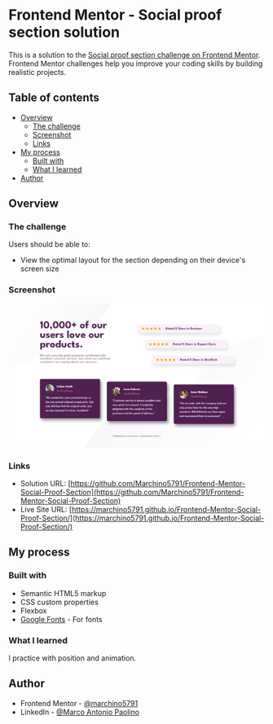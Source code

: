 # Frontend Mentor - Social proof section solution

This is a solution to the [Social proof section challenge on Frontend Mentor](https://www.frontendmentor.io/challenges/social-proof-section-6e0qTv_bA). Frontend Mentor challenges help you improve your coding skills by building realistic projects. 

## Table of contents

- [Overview](#overview)
  - [The challenge](#the-challenge)
  - [Screenshot](#screenshot)
  - [Links](#links)
- [My process](#my-process)
  - [Built with](#built-with)
  - [What I learned](#what-i-learned)
- [Author](#author)

## Overview

### The challenge

Users should be able to:

- View the optimal layout for the section depending on their device's screen size

### Screenshot

 ![alt text](https://github.com/Marchino5791/Frontend-Mentor-Social-Proof-Section/blob/main/Screenshot%20SPS.png)

### Links

- Solution URL: [https://github.com/Marchino5791/Frontend-Mentor-Social-Proof-Section](https://github.com/Marchino5791/Frontend-Mentor-Social-Proof-Section)
- Live Site URL: [https://marchino5791.github.io/Frontend-Mentor-Social-Proof-Section/](https://marchino5791.github.io/Frontend-Mentor-Social-Proof-Section/)

## My process

### Built with

- Semantic HTML5 markup
- CSS custom properties
- Flexbox
- [Google Fonts](https://fonts.google.com/) - For fonts

### What I learned

I practice with position and animation.

## Author

- Frontend Mentor - [@marchino5791](https://www.frontendmentor.io/profile/marchino5791)
- LinkedIn - [@Marco Antonio Paolino](https://www.linkedin.com/in/marco-paolino)
